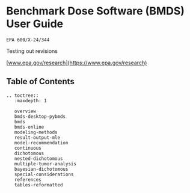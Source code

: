 # Benchmark Dose Software (BMDS) User Guide

`EPA 600/X-24/344`

Testing out revisions

[www.epa.gov/research](https://www.epa.gov/research)

## Table of Contents
```{eval-rst}
.. toctree::
   :maxdepth: 1

   overview
   bmds-desktop-pybmds
   bmds
   bmds-online
   modeling-methods
   result-output-mle
   model-recommendation
   continuous
   dichotomous
   nested-dichotomous
   multiple-tumor-analysis
   bayesian-dichotomous
   special-considerations
   references
   tables-reformatted
```
